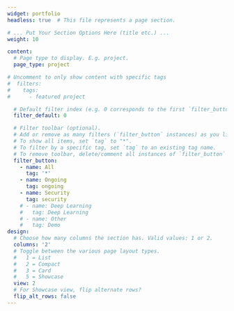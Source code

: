 ```yaml
---
widget: portfolio
headless: true  # This file represents a page section.

# ... Put Your Section Options Here (title etc.) ...
weight: 10

content:
  # Page type to display. E.g. project.
  page_type: project

# Uncomment to only show content with specific tags
#  filters:
#    tags:
#      - featured project

  # Default filter index (e.g. 0 corresponds to the first `filter_button` instance below)
  filter_default: 0

  # Filter toolbar (optional).
  # Add or remove as many filters (`filter_button` instances) as you like.
  # To show all items, set `tag` to "*".
  # To filter by a specific tag, set `tag` to an existing tag name.
  # To remove toolbar, delete/comment all instances of `filter_button` below.
  filter_button:
    - name: All
      tag: '*'
    - name: Ongoing
      tag: ongoing
    - name: Security
      tag: security
    # - name: Deep Learning
    #   tag: Deep Learning
    # - name: Other
    #   tag: Demo
design:
  # Choose how many columns the section has. Valid values: 1 or 2.
  columns: '2'
  # Toggle between the various page layout types.
  #   1 = List
  #   2 = Compact
  #   3 = Card
  #   5 = Showcase
  view: 2
  # For Showcase view, flip alternate rows?
  flip_alt_rows: false
---
```

